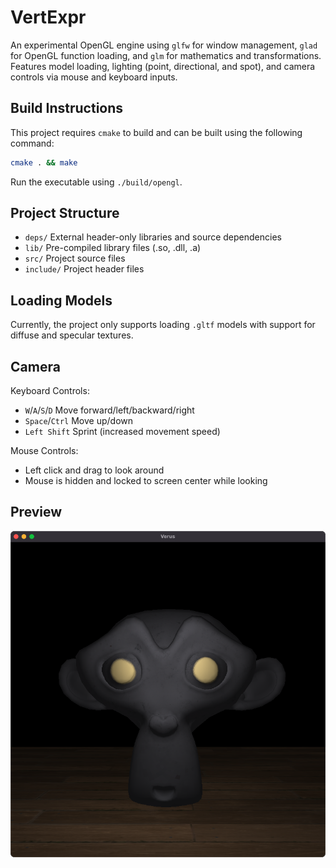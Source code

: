 # VertExpr
An experimental OpenGL engine using `glfw` for window management, `glad` for OpenGL function loading, and `glm` for mathematics and transformations. Features model loading, lighting (point, directional, and spot), and camera controls via mouse and keyboard inputs.

## Build Instructions
This project requires `cmake` to build and can be built using the following command:

```sh
cmake . && make
```
Run the executable using `./build/opengl`.

## Project Structure
- `deps/` External header-only libraries and source dependencies
- `lib/` Pre-compiled library files (.so, .dll, .a)
- `src/` Project source files
- `include/` Project header files

## Loading Models
Currently, the project only supports loading `.gltf` models with support for diffuse and specular textures.

## Camera
Keyboard Controls:
  - `W`/`A`/`S`/`D` Move forward/left/backward/right
  - `Space`/`Ctrl` Move up/down
  - `Left Shift` Sprint (increased movement speed)

Mouse Controls:
  - Left click and drag to look around
  - Mouse is hidden and locked to screen center while looking

## Preview
<img src='assets/example.png' width='600'>
